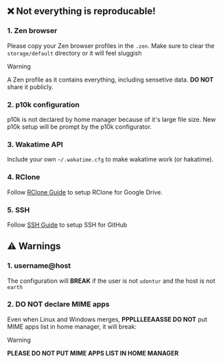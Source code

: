## ❌ Not everything is reproducable!
### 1. Zen browser
Please copy your Zen browser profiles in the `.zen`. Make sure to clear the `storage/default` directory or it will feel sluggish

> [!WARNING]
> A Zen profile as it contains everything, including sensetive data. **DO NOT** share it publicly. 

### 2. p10k configuration
p10k is not declared by home manager because of it's large file size. New p10k setup will be prompt by the p10k configurator.
    
### 3. Wakatime API
Include your own `~/.wakatime.cfg` to make wakatime work (or hakatime). 

### 4. RClone
Follow [RClone Guide](../nixing/rclone.md) to setup RClone for Google Drive.

### 5. SSH
Follow [SSH Guide](../nixing/ssh.md) to setup SSH for GitHub

## ⚠️ Warnings
### 1. username@host
The configuration will **BREAK** if the user is not `udontur` and the host is not `earth`

### 2. DO NOT declare MIME apps
Even when Linux and Windows merges, **PPPLLLEEAASSE DO NOT** put MIME apps list in home manager, it will break:
> [!WARNING]  
> **PLEASE DO NOT PUT MIME APPS LIST IN HOME MANAGER**

